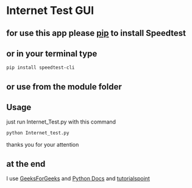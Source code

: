 # Internet Test GUI 

## for use this app please [pip](https://pypi.org/project/speedtest-cli) to install Speedtest 

## or in your terminal type 

```bash
pip install speedtest-cli
```
## or use from the module folder

## Usage
just run Internet_Test.py with this command
```bash
python Internet_test.py
```
thanks you for your attention

## at the end 
I use [GeeksForGeeks](https://www.geeksforgeeks.org/) and [Python Docs](https://docs.python.org/) and [tutorialspoint](https://www.tutorialspoint.com/) 
